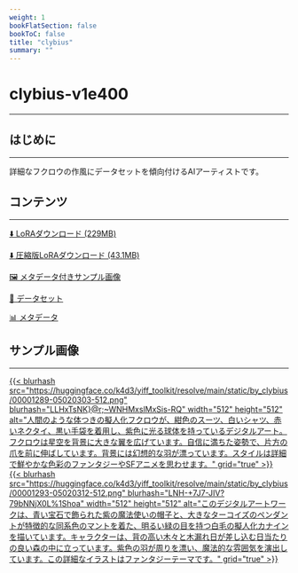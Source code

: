 ```yaml
---
weight: 1
bookFlatSection: false
bookToC: false
title: "clybius"
summary: ""
---
```


<!--markdownlint-disable MD025 MD033 -->

# clybius-v1e400

---

## はじめに

---

詳細なフクロウの作風にデータセットを傾向付けるAIアーティストです。

## コンテンツ

---

[⬇️ LoRAダウンロード (229MB)](https://huggingface.co/k4d3/yiff_toolkit/resolve/main/ponyxl_loras/by_clybius-v1e400.safetensors?download=true)

[⬇️ 圧縮版LoRAダウンロード (43.1MB)](https://huggingface.co/k4d3/yiff_toolkit/resolve/main/ponyxl_loras_shrunk_2/by_clybius-v1e400_frockpt1_th-3.55.safetensors?download=true)

[🖼️ メタデータ付きサンプル画像](https://huggingface.co/k4d3/yiff_toolkit/tree/main/static/{})

[📐 データセット](https://huggingface.co/datasets/k4d3/furry/tree/main/by_clybius)

[📊 メタデータ](https://huggingface.co/k4d3/yiff_toolkit/raw/main/ponyxl_loras/by_clybius-v1e400.json)

## サンプル画像

---
<div class="image-grid">
  <div class="image-grid-container">
    <a href="https://huggingface.co/k4d3/yiff_toolkit/resolve/main/static/by_clybius/00001289-05020303.png">
      {{< blurhash
        src="https://huggingface.co/k4d3/yiff_toolkit/resolve/main/static/by_clybius/00001289-05020303-512.png"
        blurhash="LLHxTsNK}@r;~WNHMxslMxSis-RQ"
        width="512"
        height="512"
        alt="人間のような体つきの擬人化フクロウが、紺色のスーツ、白いシャツ、赤いネクタイ、黒い手袋を着用し、紫色に光る球体を持っているデジタルアート。フクロウは星空を背景に大きな翼を広げています。自信に満ちた姿勢で、片方の爪を前に伸ばしています。背景には幻想的な羽が漂っています。スタイルは詳細で鮮やかな色彩のファンタジーやSFアニメを思わせます。"
        grid="true"
      >}}
    </a>
  </div>
</div>
<div class="image-grid">
  <div class="image-grid-container">
    <a href="https://huggingface.co/k4d3/yiff_toolkit/resolve/main/static/by_clybius/00001293-05020312.png">
      {{< blurhash
        src="https://huggingface.co/k4d3/yiff_toolkit/resolve/main/static/by_clybius/00001293-05020312-512.png"
        blurhash="LNH-+7J7-JIV?79bNNjX0L%1Shoa"
        width="512"
        height="512"
        alt="このデジタルアートワークは、青い宝石で飾られた紫の魔法使いの帽子と、大きなターコイズのペンダントが特徴的な同系色のマントを着た、明るい緑の目を持つ白毛の擬人化カナインを描いています。キャラクターは、背の高い木々と木漏れ日が差し込む日当たりの良い森の中に立っています。紫色の羽が周りを漂い、魔法的な雰囲気を演出しています。この詳細なイラストはファンタジーテーマです。"
        grid="true"
      >}}
    </a>
  </div>
</div>
